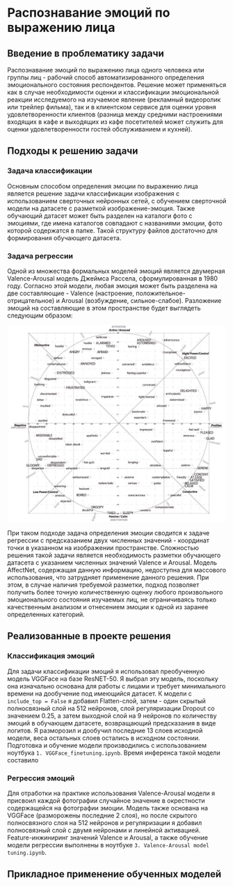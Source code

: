 # Распознавание эмоций по выражению лица

## Введение в проблематику задачи
Распознавание эмоций по выражению лица одного человека или группы лиц - рабочий способ автоматизированного определения эмоционального состояния респондентов. Решение может применяться как в случае необходимости оценки и классификации эмоциональной реакции исследуемого на изучаемое явление (рекламный видеоролик или трейлер фильма), так и в клиентском сервисе для оценки уровня удовлетворенности клиентов (разница между средними настроениями входящих в кафе и выходящих из кафе посетителей может служить для оценки удовлетворенности гостей обслуживанием и кухней).

## Подходы к решению задачи
### Задача классификации
Основным способом определения эмоции по выражению лица является решение задачи классификации изображения с использованием сверточных нейронных сетей, с обучением сверточной модели на датасете с разметкой изображение-эмоция. Также обучающий датасет может быть разделен на каталоги фото с эмоциями, где имена каталогов совпадают с названиями эмоции, фото которой содержатся в папке. Такой структуру файлов достаточно для формирования обучающего датасета.

### Задача регрессии
Одной из множества формальных моделей эмоций является двумерная Valence-Arousal модель Джеймса Рассела, сформулированная в 1980 году. Согласно этой модели, любая эмоция может быть разделена на две составляющие - Valence (настроение, положительное-отрицательное) и Arousal (возбуждение, сильное-слабое). Разложение эмоций на составляющие в этом пространстве будет выглядеть следующим образом:
<p align="center"><img src="/img/valence-arousal.jpg" width="500" alt="Valence-Arousal"></p>
При таком подходе задача определения эмоции сводится к задаче регрессии с предсказанием двух численных значений - координат точки в указанном на изображении пространстве.
Сложностью решения такой задачи является необходимость разметки обучающего датасета с указанием численных значений Valence и Arousal. Модель AffectNet, содержащая данную информацию, недоступна для массового использования, что затрудняет применение данного решения. При этом, в случае наличия требуемой разметки, подход позволяет получить более точную количественную оценку любого произвольного эмоционального состояния изучаемых лиц, не ограничиваясь только качественным анализом и отнесением эмоции к одной из заранее определенных категорий.

## Реализованные в проекте решения
### Классификация эмоций
Для задачи классификации эмоций я использовал преобученную модель VGGFace на базе ResNET-50. Я выбрал эту модель, поскольку она изначально основана для работы с лицами и требует минимального времени на дообучение под имеющийся датасет. К модели с `include_top = False` я добавил Flatten-слой, затем - один скрытый полносвязный слой на 512 нейронов, слой регуляризации Dropout со значением 0.25, а затем выходной слой на 9 нейронов по количеству эмоций в обучающем датасете, возвращающий предсказания в виде логитов. Я разморозил и дообучил последние 13 слоев исходной модели, веса остальных слоев остались в исходном состоянии. Подготовка и обучение модели производились с использованием ноутбука `1. VGGFace_finetuning.ipynb`.
Время инференса такой модели составило 

### Регрессия эмоций
Для отработки на практике использования Valence-Arousal модели я присвоил каждой фотографии случайное значение в окрестности содержащейся на фотографии эмоции. Модель также основана на VGGFace (разморожены последние 2 слоя), но после скрытого полносвязного слоя на 512 нейронов и регуляризации я добавил полносвязный слой с двумя нейронами и линейной активацией. Feature-инжиниринг значений Valence и Arousal, а также обучение модели регрессии выполнены в ноутбуке `3. Valence-Arousal model tuning.ipynb`.

## Прикладное применение обученных моделей
